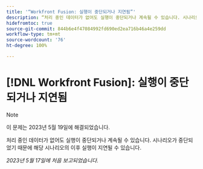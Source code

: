 ```yaml
---
title: '“Workfront Fusion: 실행이 중단되거나 지연됨”'
description: “처리 중인 데이터가 없어도 실행이 중단되거나 계속될 수 있습니다. 시나리오가 중단되었기 때문에 해당 시나리오의 이후 실행이 지연될 수 있습니다.”
hidefromtoc: true
source-git-commit: 844b6e4f47084992fd690ed2ea716b46a4e259dd
workflow-type: tm+mt
source-wordcount: '76'
ht-degree: 100%

---
```



# [!DNL Workfront Fusion]: 실행이 중단되거나 지연됨

>[!NOTE]
>
>이 문제는 2023년 5월 19일에 해결되었습니다.

처리 중인 데이터가 없어도 실행이 중단되거나 계속될 수 있습니다. 시나리오가 중단되었기 때문에 해당 시나리오의 이후 실행이 지연될 수 있습니다.

_2023년 5월 17일에 처음 보고되었습니다._

